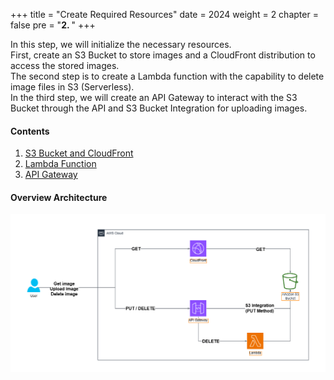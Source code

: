 +++
title = "Create Required Resources"
date = 2024
weight = 2
chapter = false
pre = "<b>2. </b>"
+++

In this step, we will initialize the necessary resources.  
First, create an S3 Bucket to store images and a CloudFront distribution to access the stored images.  
The second step is to create a Lambda function with the capability to delete image files in S3 (Serverless).  
In the third step, we will create an API Gateway to interact with the S3 Bucket through the API and S3 Bucket Integration for uploading images.

#### Contents

1. [S3 Bucket and CloudFront](1-S3-And-CloudFront/)
2. [Lambda Function](2-Lambda/)
3. [API Gateway](3-API-Gateway/)

#### Overview Architecture

![Image](../../images/Workshop_000002.drawio.png)
